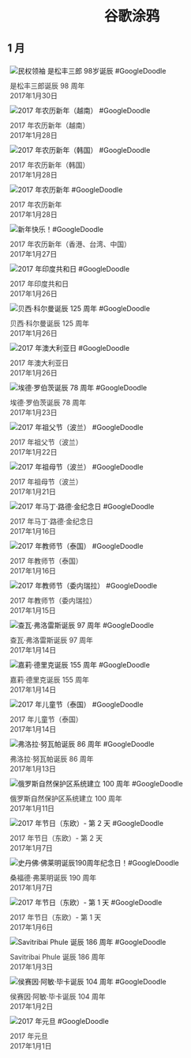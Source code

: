 
<h1 align="center"> 谷歌涂鸦 </h1>




## 1 月

<div class="image">


<img src="https://lh3.googleusercontent.com/kFFmpOx4tWiges6jM8_B-JruGawOIy99c1BNCwD1U1ZFmAhKH_xoDJSu9EFtaEksiUgmz4E9mxVZHSk4HiUO2Yqp3tX1PUF1jYfF5Bk" alt="民权领袖 是松丰三郎 98岁诞辰 #GoogleDoodle" style="margin: 5px"/>
<div class="info" style="font-size: 14px; color:#333333; margin:5px"><div class="title">是松丰三郎诞辰 98 周年</div><div class="date">2017年1月30日</div></div>

<img src="https://lh3.googleusercontent.com/Tuz8icUAbzYW8g7kNo1DZm7Ej0bKRXzze8NR0C9XIbSPAOZvmLJcxLnxgIRD7X7CRy7dQvBbF-c5L2JTeWzvBU5rBu5mS3bcnCldj2wOWg" alt="2017 年农历新年（越南） #GoogleDoodle" style="margin: 5px"/>
<div class="info" style="font-size: 14px; color:#333333; margin:5px"><div class="title">2017 年农历新年（越南）</div><div class="date">2017年1月28日</div></div>

<img src="https://lh3.googleusercontent.com/7GymhGIKGJtOKGJErRLqkleMAH5BjbqXIbeBFj3QUZWr1HJBlMawWhn3jDCmnaWTojtemy2BXk6iE32eLDhSTlx0x9CB6_5UlqBxn9g" alt="2017 年农历新年（韩国） #GoogleDoodle" style="margin: 5px"/>
<div class="info" style="font-size: 14px; color:#333333; margin:5px"><div class="title">2017 年农历新年（韩国）</div><div class="date">2017年1月28日</div></div>

<img src="https://lh3.googleusercontent.com/Fd4mVgVy_4RdCdybnj8sC9bcVOZxNds79LVTknHnHuq3m--ufyt5PVuR9miOeitFtTKe7WhFtcu_tgQW2a3b6SrEW3fLII9naBU7UPMFqw" alt="2017 年农历新年 #GoogleDoodle" style="margin: 5px"/>
<div class="info" style="font-size: 14px; color:#333333; margin:5px"><div class="title">2017 年农历新年</div><div class="date">2017年1月28日</div></div>

<img src="https://lh3.googleusercontent.com/0w_ZHFC6LQ6Bhst-3xi-0v-5Wrs2TUIDMDQ3n2rXTYW-Y_h3smyXxja4kGeFU6AO443OPCurrmbHsRjq955tJMgJ-_7BiUQvHDXFgeQ" alt="新年快乐！#GoogleDoodle" style="margin: 5px"/>
<div class="info" style="font-size: 14px; color:#333333; margin:5px"><div class="title">2017 年农历新年（香港、台湾、中国）</div><div class="date">2017年1月27日</div></div>

<img src="https://lh3.googleusercontent.com/mBSJduIzmhKMrWhMgkVgjTKuUY6Ys5DFkzcUHXfj-nW6cCtzgqbyhSZQW-1z6lvQ50kwTxd-mlaKOskdw0aWD0hC64dSUZuw6sAHZ2rP" alt="2017 年印度共和日 #GoogleDoodle" style="margin: 5px"/>
<div class="info" style="font-size: 14px; color:#333333; margin:5px"><div class="title">2017 年印度共和日</div><div class="date">2017年1月26日</div></div>

<img src="https://lh3.googleusercontent.com/lcBb4AEYKMPk4CTxrJPh0J2aqjL1T7mfwPDmQ1G20HquFKae7fI6URj7QUj3a_zOl3sdGphhPrYQ5DbdfIrjEn3e_QR_PILfjJFmWRds" alt="贝西·科尔曼诞辰 125 周年 #GoogleDoodle" style="margin: 5px"/>
<div class="info" style="font-size: 14px; color:#333333; margin:5px"><div class="title">贝西·科尔曼诞辰 125 周年</div><div class="date">2017年1月26日</div></div>

<img src="https://lh3.googleusercontent.com/J5wKq2riaHFFeNJ7zqhfjYFnZAWvaS4o0_n2ikDOym2Rdysz7U017mfzOmnLPZ23v5ZcGGXNz-FPw0aOrObTdLl1SYQD7DZTR-zRXRiM8A" alt="2017 年澳大利亚日 #GoogleDoodle" style="margin: 5px"/>
<div class="info" style="font-size: 14px; color:#333333; margin:5px"><div class="title">2017 年澳大利亚日</div><div class="date">2017年1月26日</div></div>

<img src="https://lh3.googleusercontent.com/VtltfgaQMO4W06_c_QZflSuL_WCkgND0LnqgzjlAmnyyNtzj0Jre9yzZ8XS5QMz3F4QyWtz7Xl8J3Lr_qwpk7g458q0T5b1KrK7h3D2h" alt="埃德·罗伯茨诞辰 78 周年 #GoogleDoodle" style="margin: 5px"/>
<div class="info" style="font-size: 14px; color:#333333; margin:5px"><div class="title">埃德·罗伯茨诞辰 78 周年</div><div class="date">2017年1月23日</div></div>

<img src="https://lh3.googleusercontent.com/7JFT3-ikddMcJ6wE1M7nzHKoADXPFoi1WYwDeTFKD4JTq-ISfpUihVUao37kDmGe0unxLDlOgMNQbJfKDQN4MeUHzFfdcDe8pUsTSqY" alt="2017 年祖父节（波兰） #GoogleDoodle" style="margin: 5px"/>
<div class="info" style="font-size: 14px; color:#333333; margin:5px"><div class="title">2017 年祖父节（波兰）</div><div class="date">2017年1月22日</div></div>

<img src="https://lh3.googleusercontent.com/ipEnsN3TGcUhRLh6wnDM4eQOY6iVmWi3ZspTGlEtA4H5I9nNmp_ZgM_CNG56OqvFaylY8l8_TY6djQeR4PBLeQdmgaoHDTWXWVG_47XK" alt="2017 年祖母节（波兰） #GoogleDoodle" style="margin: 5px"/>
<div class="info" style="font-size: 14px; color:#333333; margin:5px"><div class="title">2017 年祖母节（波兰）</div><div class="date">2017年1月21日</div></div>

<img src="https://lh3.googleusercontent.com/JqS1lwnvhhLzuFfEfe5m3NLr_EnFSphn78mycFTx0MfD6j0EGDyVLm_AjVN_dv5EUdD0nmKArXi92Gcy6A8174atUEbwrGoffnGDeDYhwg" alt="2017 年马丁·路德·金纪念日 #GoogleDoodle" style="margin: 5px"/>
<div class="info" style="font-size: 14px; color:#333333; margin:5px"><div class="title">2017 年马丁·路德·金纪念日</div><div class="date">2017年1月16日</div></div>

<img src="https://www.google.com/logos/doodles/2017/teachers-day-2017-thailand-5655400868216832-hp2x.gif" alt="2017 年教师节（泰国） #GoogleDoodle" style="margin: 5px"/>
<div class="info" style="font-size: 14px; color:#333333; margin:5px"><div class="title">2017 年教师节（泰国）</div><div class="date">2017年1月16日</div></div>

<img src="https://www.google.com/logos/doodles/2017/teachers-day-2017-venezuela-5734724082335744.2-hp2x.gif" alt="2017 年教师节（委内瑞拉） #GoogleDoodle" style="margin: 5px"/>
<div class="info" style="font-size: 14px; color:#333333; margin:5px"><div class="title">2017 年教师节（委内瑞拉）</div><div class="date">2017年1月15日</div></div>

<img src="https://lh3.googleusercontent.com/IeWMlZvosK4HNgEUY2sSpN7D8WikuRuVi1Bjo1c-ZenMwf0OxzoJnEOV5JND4w2WKHxLs-4SyZXiUiHefZ2DOqmpWhIDCJgir9cwBans" alt="查瓦·弗洛雷斯诞辰 97 周年 #GoogleDoodle" style="margin: 5px"/>
<div class="info" style="font-size: 14px; color:#333333; margin:5px"><div class="title">查瓦·弗洛雷斯诞辰 97 周年</div><div class="date">2017年1月14日</div></div>

<img src="https://lh3.googleusercontent.com/cdQrjeZQ_NKL63qOwQ2C0SvPBzmUK8EcN7Y4jWU_GzZgO1-P3xuL-ZCCfyUy3ASudXIAh0BZyrT_nB9oaKsX_gL31CfjXzHqyygTESZw" alt="嘉莉·德里克诞辰 155 周年 #GoogleDoodle" style="margin: 5px"/>
<div class="info" style="font-size: 14px; color:#333333; margin:5px"><div class="title">嘉莉·德里克诞辰 155 周年</div><div class="date">2017年1月14日</div></div>

<img src="https://lh3.googleusercontent.com/byX8gqNemHjoa1wPoBp2il83QQFi-QFweMsHh0mF7c1HEUWe1HDFPEPo95dVjuESMvMMPCBqF2NlOVUuXR3s5DbklDqjKfwMfAGTndb9" alt="2017 年儿童节（泰国） #GoogleDoodle" style="margin: 5px"/>
<div class="info" style="font-size: 14px; color:#333333; margin:5px"><div class="title">2017 年儿童节（泰国）</div><div class="date">2017年1月14日</div></div>

<img src="https://lh3.googleusercontent.com/WDydB73Eapj1CehxzLEJSMVb7Vf0AgepLd3YgTeXy9QsRz7H34sFEf9wszkWhtB8lffBB5Q9IO9KdXA8cxDINlU1zJy40mu0TZTcpeg" alt="弗洛拉·努瓦帕诞辰 86 周年 #GoogleDoodle" style="margin: 5px"/>
<div class="info" style="font-size: 14px; color:#333333; margin:5px"><div class="title">弗洛拉·努瓦帕诞辰 86 周年</div><div class="date">2017年1月13日</div></div>

<img src="https://lh3.googleusercontent.com/lMgG_Y6h3y_9h5rTgGSpE_Xzpj-SdH4qDA75PiOUaphoZwQBXggypOvhMU7qyMhYdQe-N4Q4prHeslisoYNX3gO_MsFWs-xaFIGK5vU" alt="俄罗斯自然保护区系统建立 100 周年 #GoogleDoodle" style="margin: 5px"/>
<div class="info" style="font-size: 14px; color:#333333; margin:5px"><div class="title">俄罗斯自然保护区系统建立 100 周年</div><div class="date">2017年1月11日</div></div>

<img src="https://lh3.googleusercontent.com/QMLlqdGFq_ukLPHHjQDMnBoPhOwg7Ic7ausE_F9XvfBr17Yqjuo6rf0UKCm0ghKFdXZZllPREv-Ps-NVigF7kbRWTAOGVadWzpClEHF7" alt="2017 年节日（东欧）- 第 2 天 #GoogleDoodle" style="margin: 5px"/>
<div class="info" style="font-size: 14px; color:#333333; margin:5px"><div class="title">2017 年节日（东欧）- 第 2 天</div><div class="date">2017年1月7日</div></div>

<img src="https://lh3.googleusercontent.com/nNKlMVscQGlb4lVT7_CFQVagP4k1owYErfvvGUSEZHRgtBGiBR59mnSC0zO0bDf3azoncxc1CCgw1zzSR5SrYm0JBr-PcJeMdkMQQ5U" alt="史丹佛·佛莱明诞辰190周年纪念日！#GoogleDoodle" style="margin: 5px"/>
<div class="info" style="font-size: 14px; color:#333333; margin:5px"><div class="title">桑福德·弗莱明诞辰 190 周年</div><div class="date">2017年1月7日</div></div>

<img src="https://lh3.googleusercontent.com/th8dU6MugI6aTAx-Wlq4vB2ouZeAYgmKU0c_BSZhyobHHTG1THmzCLu45uRI3VGm9BasE9LHLPCf73NmWIpjh3vC7_tKveiscGsRfM2w" alt="2017 年节日（东欧）- 第 1 天 #GoogleDoodle" style="margin: 5px"/>
<div class="info" style="font-size: 14px; color:#333333; margin:5px"><div class="title">2017 年节日（东欧）- 第 1 天</div><div class="date">2017年1月6日</div></div>

<img src="https://lh3.googleusercontent.com/z-TO5rtKd7hG-1AYbeZU5005_mlyTgQRpt7YpbKTC_e4ldYBT32fiR7tJfNCj4HxKZdxP4I0NaGPG39qVCwj2qxvr2bm0pwcMS-stDtrew" alt="Savitribai Phule 诞辰 186 周年 #GoogleDoodle" style="margin: 5px"/>
<div class="info" style="font-size: 14px; color:#333333; margin:5px"><div class="title">Savitribai Phule 诞辰 186 周年</div><div class="date">2017年1月3日</div></div>

<img src="https://lh3.googleusercontent.com/hNmLjRYcmrY8NPO2IcsZN77L8UP48Vhou8DBaRfdI_yl51pPpR1cViHlJxKd_MZEE4nkb65J_eUbIh3p8uYRowvs5jKyyIkrYJvlWz4msQ" alt="侯赛因·阿敏·毕卡诞辰 104 周年 #GoogleDoodle" style="margin: 5px"/>
<div class="info" style="font-size: 14px; color:#333333; margin:5px"><div class="title">侯赛因·阿敏·毕卡诞辰 104 周年</div><div class="date">2017年1月2日</div></div>

<img src="https://lh3.googleusercontent.com/pl-HLzoABrOb5PhNKYFbXp_xtRynTGerKjoa93TXu7cC7Wa0QRcx7QgYYPz3G0j-0gt5rYxdmIe2-1u0da_2_BNxRbNVOwK7rKbl-qI" alt="2017 年元旦 #GoogleDoodle" style="margin: 5px"/>
<div class="info" style="font-size: 14px; color:#333333; margin:5px"><div class="title">2017 年元旦</div><div class="date">2017年1月1日</div></div>

</div>








